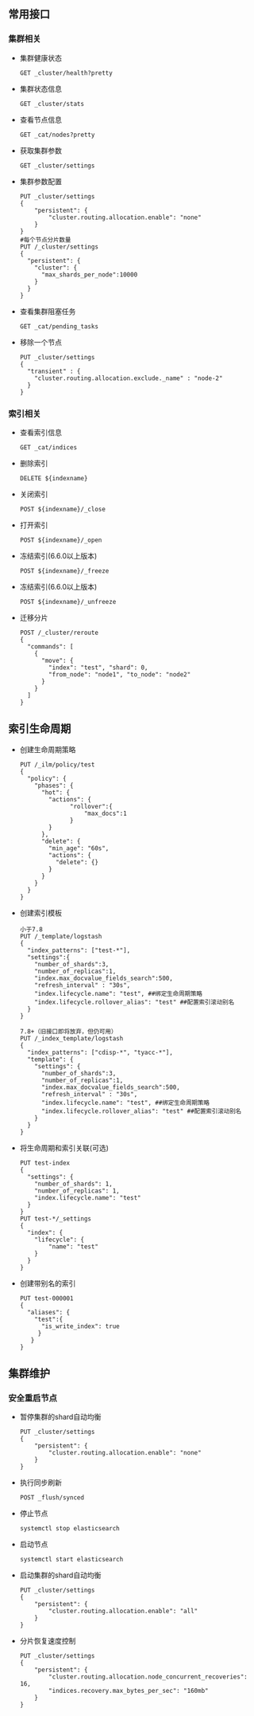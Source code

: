 ## 常用接口

### 集群相关

- 集群健康状态
  
  ```shell
  GET _cluster/health?pretty
  ```

- 集群状态信息
  
  ```shell
  GET _cluster/stats
  ```

- 查看节点信息
  
  ```shell
  GET _cat/nodes?pretty
  ```

- 获取集群参数
  
  ```shell
  GET _cluster/settings
  ```

- 集群参数配置
  
  ```shell
  PUT _cluster/settings
  {
      "persistent": {
          "cluster.routing.allocation.enable": "none"
      }
  }
  #每个节点分片数量
  PUT /_cluster/settings
  {
    "persistent": {
      "cluster": {
        "max_shards_per_node":10000
      }
    }
  }
  ```
  
- 查看集群阻塞任务
  
  ```shell
  GET _cat/pending_tasks
  ```

- 移除一个节点
  
  ```shell
  PUT _cluster/settings
  {
    "transient" : {
      "cluster.routing.allocation.exclude._name" : "node-2"
    }
  }
  ```



### 索引相关

- 查看索引信息
  
  ```shell
  GET _cat/indices
  ```

- 删除索引
  
  ```shell
  DELETE ${indexname}
  ```

- 关闭索引
  
  ```shell
  POST ${indexname}/_close
  ```

- 打开索引
  
  ```shell
  POST ${indexname}/_open
  ```

- 冻结索引(6.6.0以上版本)
  
  ```shell
  POST ${indexname}/_freeze
  ```

- 冻结索引(6.6.0以上版本)
  
  ```shell
  POST ${indexname}/_unfreeze
  ```

- 迁移分片
  
  ```shell
  POST /_cluster/reroute
  {
    "commands": [
      {
        "move": {
          "index": "test", "shard": 0,
          "from_node": "node1", "to_node": "node2"
        }
      }
    ]
  }
  ```

## 索引生命周期

- 创建生命周期策略
  
  ```shell
  PUT /_ilm/policy/test
  {
    "policy": {                       
      "phases": {
        "hot": {                      
          "actions": {
                "rollover":{
                    "max_docs":1
                }
          }
        },
        "delete": {
          "min_age": "60s",           
          "actions": {
            "delete": {}              
          }
        }
      }
    }
  }
  ```

- 创建索引模板
  
  ```shell
  小于7.8
  PUT /_template/logstash
  {
    "index_patterns": ["test-*"],
    "settings":{
      "number_of_shards":3,
      "number_of_replicas":1,
      "index.max_docvalue_fields_search":500,
      "refresh_interval" : "30s",
      "index.lifecycle.name": "test", ##绑定生命周期策略
      "index.lifecycle.rollover_alias": "test" ##配置索引滚动别名
    }
  }
  ```
  
  ```shell
  7.8+（旧接口即将放弃，但仍可用）
  PUT /_index_template/logstash
  {
    "index_patterns": ["cdisp-*", "tyacc-*"],
    "template": {
      "settings": {
        "number_of_shards":3,
        "number_of_replicas":1,
        "index.max_docvalue_fields_search":500,
        "refresh_interval" : "30s",
        "index.lifecycle.name": "test", ##绑定生命周期策略
        "index.lifecycle.rollover_alias": "test" ##配置索引滚动别名
      }
    }
  }
  ```
  
- 将生命周期和索引关联(可选)
  
  ```shell
  PUT test-index
  {
    "settings": {
      "number_of_shards": 1,
      "number_of_replicas": 1,
      "index.lifecycle.name": "test"
    }
  }
  PUT test-*/_settings
  {
    "index": {
      "lifecycle": {
          "name": "test"
      }
    }
  }
  ```

- 创建带别名的索引
  
  ```shell
  PUT test-000001
  {
    "aliases": {
      "test":{
        "is_write_index": true 
       }
     }
  }
  ```

## 集群维护

### 安全重启节点

- 暂停集群的shard自动均衡
  
  ```shell
  PUT _cluster/settings
  {
      "persistent": {
          "cluster.routing.allocation.enable": "none"
      }
  }
  ```

- 执行同步刷新
  
  ```shell
  POST _flush/synced
  ```

- 停止节点
  
  ```shell
  systemctl stop elasticsearch
  ```

- 启动节点
  
  ```shell
  systemctl start elasticsearch
  ```

- 启动集群的shard自动均衡
  
  ```shell
  PUT _cluster/settings
  {
      "persistent": {
          "cluster.routing.allocation.enable": "all"
      }
  }
  ```

- 分片恢复速度控制
  
  ```shell
  PUT _cluster/settings
  {
      "persistent": {
          "cluster.routing.allocation.node_concurrent_recoveries": 16,
          "indices.recovery.max_bytes_per_sec": "160mb"
      }
  }
  ```